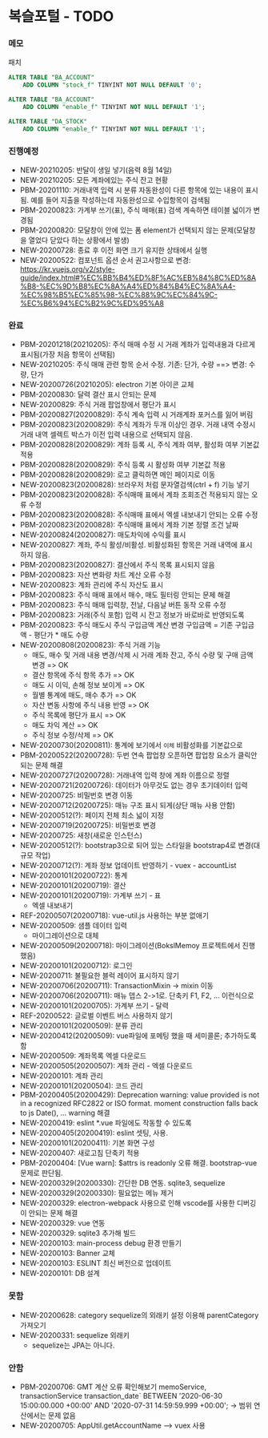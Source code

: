 # 복슬포털 - TODO

### 메모
패치
```sql
ALTER TABLE "BA_ACCOUNT"
	ADD COLUMN "stock_f" TINYINT NOT NULL DEFAULT '0';

ALTER TABLE "BA_ACCOUNT"
	ADD COLUMN "enable_f" TINYINT NOT NULL DEFAULT '1';

ALTER TABLE "DA_STOCK"
	ADD COLUMN "enable_f" TINYINT NOT NULL DEFAULT '1';
```

### 진행예정
- NEW-20210205: 반달이 생일 넣기(음력 8월 14일)
- NEW-20210205: 모든 계좌에있는 주식 잔고 현황
- PBM-20201110: 거래내역 입력 시 분류 자동완성이 다른 항목에 있는 내용이 표시됨. 예를 들어 지출을 작성하는데 자동완성으로 수입항목이 검색됨
- PBM-20200823: 가계부 쓰기(표), 주식 매매(표) 검색 계속하면 테이블 넓이가 변경됨
- PBM-20200820: 모달창이 안에 있는 폼 element가 선택되지 않는 문제(모달창을 열었다 닫았다 하는 상황에서 발생)
- NEW-20200728: 종료 후 이전 화면 크기 유지한 상태에서 실행
- NEW-20200522: 컴포넌트 옵션 순서 권고사항으로 변경: https://kr.vuejs.org/v2/style-guide/index.html#%EC%BB%B4%ED%8F%AC%EB%84%8C%ED%8A%B8-%EC%9D%B8%EC%8A%A4%ED%84%B4%EC%8A%A4-%EC%98%B5%EC%85%98-%EC%88%9C%EC%84%9C-%EC%B6%94%EC%B2%9C%ED%95%A8

### 완료
- PBM-20201218(20210205): 주식 매매 수정 시 거래 계좌가 입력내용과 다르게 표시됨(가장 처음 항목이 선택됨)
- NEW-20210205: 주식 매매 관련 항목 순서 수정. 기존: 단가, 수량  ==> 변경: 수량, 단가
- NEW-20200726(20210205): electron 기본 아이콘 교체
- PBM-20200830: 달력 결산 표시 안되는 문제
- NEW-20200829: 주식 거래 팝업창에서 평단가 표시
- PBM-20200827(20200829): 주식 계속 입력 시 거래계좌 포커스를 잃어 버림
- PBM-20200823(20200829): 주식 계좌가 두개 이상인 경우. 거래 내역 수정시 거래 내역 셀렉트 박스가 이전 입력 내용으로 선택되지 않음.
- PBM-20200828(20200829): 계좌 등록 시, 주식 계좌 여부, 활성화 여부 기본값 적용
- PBM-20200828(20200829): 주식 등록 시 활성화 여부 기본값 적용
- PBM-20200828(20200829): 로고 클릭하면 메인 페이지로 이동
- NEW-20200823(20200828): 브라우저 처럼 문자열검색(ctrl + f) 기능 넣기
- PBM-20200823(20200828): 주식매매 표에서 계좌 조회조건 적용되지 않는 오류 수정
- PBM-20200823(20200828): 주식매매 표에서 엑셀 내보내기 안되는 오류 수정
- PBM-20200823(20200828): 주식매매 표에서 계좌 기본 정렬 조건 날짜
- NEW-20200824(20200827): 매도차익에 수익률 표시
- NEW-20200827: 계좌, 주식 활성/비활성. 비활성화된 항목은 거래 내역에 표시 하지 않음.
- PBM-20200823(20200827): 결산에서 주식 목록 표시되지 않음
- PBM-20200823: 자산 변화량 차트 계산 오류 수정
- NEW-20200823: 계좌 관리에 주식 자산도 표시
- PBM-20200823: 주식 매매 표에서 매수, 매도 필터링 안되는 문제 해결
- PBM-20200823: 주식 매매 입력창, 전날, 다음날 버튼 동작 오류 수정
- PBM-20200823: 거래(주식 포함) 입력 시 잔고 정보가 바로바로 반영되도록
- PBM-20200823: 주식 매도시 주식 구입금액 계산 변경
  구입금액 = 기존 구입금액 - 평단가 * 매도 수량
- NEW-20200808(20200823): 주식 거래 기능
  - 매도, 매수 및 거래 내용 변경/삭제 시 거래 계좌 잔고, 주식 수량 및 구매 금액 변경 => OK
  - 결산 항목에 주식 항목 추가 => OK
  - 매도 시 이익, 손해 정보 보이게 => OK
  - 월별 통계에 매도, 매수 추가 => OK
  - 자산 변동 사항에 주식 내용 반영 => OK
  - 주식 목록에 평단가 표시 => OK
  - 매도 차익 계산 => OK
  - 주식 정보 수정/삭제 => OK
- NEW-20200730(20200811): 통계에 보기에서 `이체` 비활성화를 기본값으로
- PBM-20200522(20200728): 두번 연속 팝업창 오픈하면 팝업창 요소가 클릭안되는 문제 해결
- NEW-20200727(20200728): 거래내역 입력 창에 계좌 이름으로 정렬
- NEW-20200721(20200726): 데이터가 아무것도 없는 경우 초기데이터 입력
- NEW-20200725: 비밀번호 변경 이동
- NEW-20200712(20200725): 매뉴 구조 표시 되게(상단 매뉴 사용 안함)
- NEW-20200512(?): 페이지 전체 최소 넓이 지정
- NEW-20200719(20200725): 비밀번호 변경
- NEW-20200725: 새창(새로운 인스턴스)
- NEW-20200512(?): bootstrap3으로 되어 있는 스타일을 bootstrap4로 변경(대규모 작업)
- NEW-20200712(?): 계좌 정보 업데이트 반영하기 - vuex - accountList
- NEW-20200101(20200722): 통계
- NEW-20200101(20200719): 결산
- NEW-20200101(20200719): 가계부 쓰기 - 표
  - 엑셀 내보내기
- REF-20200507(20200718): vue-util.js 사용하는 부분 없애기
- NEW-20200509: 샘플 데이터 입력
  - 마이그레이션으로 대체
- NEW-20200509(20200718): 마이그레이션(BokslMemoy 프로젝트에서 진행했음)
- NEW-20200101(20200712): 로그인
- NEW-20200711: 불필요한 블럭 레이어 표시하지 않기
- NEW-20200706(20200711): TransactionMixin -> mixin 이동
- NEW-20200706(20200711): 매뉴 뎁스 2->1로. 단축키 F1, F2, ... 이런식으로
- NEW-20200101(20200705): 가계부 쓰기 - 달력
- REF-20200522: 글로벌 이벤트 버스 사용하지 않기
- NEW-20200101(20200509): 분류 관리
- NEW-20200412(20200509): vue파일에 포메팅 했을 때 세미콜론; 추가하도록함
- NEW-20200509: 계좌목록 엑셀 다운로드
- NEW-20200505(20200507): 계좌 관리 - 엑셀 다운로드
- NEW-20200101: 계좌 관리
- NEW-20200101(20200504): 코드 관리
- PBM-20200405(20200429): Deprecation warning: value provided is not in a recognized RFC2822 or ISO format. moment construction falls back to js Date(), ... warning 해결
- NEW-20200419: eslint \*.vue 파일에도 작동할 수 있도록
- NEW-20200405(20200419): eslint 셋팅, 사용.
- NEW-20200101(20200411): 기본 화면 구성
- NEW-20200407: 새로고침 단축키 적용
- PBM-20200404: [Vue warn]: \$attrs is readonly 오류 해결. bootstrap-vue 문제로 판단됨.
- NEW-20200329(20200330): 간단한 DB 연동. sqlite3, sequelize
- NEW-20200329(20200330): 필요없는 메뉴 제거
- NEW-20200329: electron-webpack 사용으로 인해 vscode를 사용한 디버깅이 안되는 문제 해결
- NEW-20200329: vue 연동
- NEW-20200329: sqlite3 추가해 빌드
- NEW-20200103: main-process debug 환경 만들기
- NEW-20200103: Banner 교체
- NEW-20200103: ESLINT 최신 버전으로 업데이트
- NEW-20200101: DB 설계

### 못함
- NEW-20200628: category sequelize의 외래키 설정 이용해 parentCategory 가져오기
- NEW-20200331: sequelize 외래키
  - sequelize는 JPA는 아니다.

### 안함
- PBM-20200706: GMT 계산 오류 확인해보기
  memoService, transactionService
  transaction_date` BETWEEN '2020-06-30 15:00:00.000 +00:00' AND '2020-07-31 14:59:59.999 +00:00';
  -> 범위 연산에서는 문제 없음
- NEW-20200705: AppUtil.getAccountName --> vuex 사용